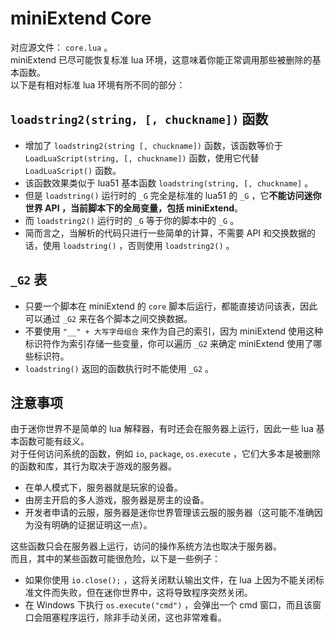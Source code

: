 # miniExtend Core #
对应源文件： `core.lua` 。  
miniExtend 已尽可能恢复标准 lua 环境，这意味着你能正常调用那些被删除的基本函数。  
以下是有相对标准 lua 环境有所不同的部分：  
## `loadstring2(string, [, chuckname])` 函数 ##
- 增加了 `loadstring2(string [, chuckname])` 函数，该函数等价于 `LoadLuaScript(string, [, chuckname])` 函数，使用它代替 `LoadLuaScript()` 函数。  
- 该函数效果类似于 lua51 基本函数 `loadstring(string, [, chuckname]` 。
- 但是 `loadstring()` 运行时的 `_G` 完全是标准的 lua51 的 `_G` ，它**不能访问迷你世界 API ，当前脚本下的全局变量，包括 miniExtend**。  
- 而 `loadstring2()` 运行时的 `_G` 等于你的脚本中的 `_G` 。  
- 简而言之，当解析的代码只进行一些简单的计算，不需要 API 和交换数据的话，使用 `loadstring()` ，否则使用 `loadstring2()` 。  
## `_G2` 表 ##
- 只要一个脚本在 miniExtend 的 `core` 脚本后运行，都能直接访问该表，因此可以通过 `_G2` 来在各个脚本之间交换数据。  
- 不要使用 `"__" + 大写字母组合` 来作为自己的索引，因为 miniExtend 使用这种标识符作为索引存储一些变量，你可以遍历 `_G2` 来确定 miniExtend 使用了哪些标识符。  
- `loadstring()` 返回的函数执行时不能使用 `_G2` 。  
## 注意事项 ##
由于迷你世界不是简单的 lua 解释器，有时还会在服务器上运行，因此一些 lua 基本函数可能有歧义。  
对于任何访问系统的函数，例如 `io`, `package`, `os.execute` ，它们大多本是被删除的函数和库，其行为取决于游戏的服务器。 
 
- 在单人模式下，服务器就是玩家的设备。  
- 由房主开启的多人游戏，服务器是房主的设备。  
- 开发者申请的云服，服务器是迷你世界管理该云服的服务器（这可能不准确因为没有明确的证据证明这一点）。  

这些函数只会在服务器上运行，访问的操作系统方法也取决于服务器。  
而且，其中的某些函数可能很危险，以下是一些例子：  

- 如果你使用 `io.close();` ，这将关闭默认输出文件，在 lua 上因为不能关闭标准文件而失败，但在迷你世界中，这将导致<a title="这似乎会使游戏保存，再次打开地图仍是玩法模式，然后继续关闭……所以请使用编辑模式打开">程序突然关闭</a>。  
- 在 Windows 下执行 `os.execute("cmd")` ，会弹出一个 cmd 窗口，而且该窗口会阻塞程序运行，除非手动关闭，这也非常难看。  
